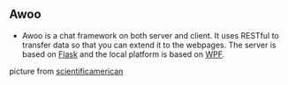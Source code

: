 Awoo
---

- Awoo is a chat framework on both server and client. 
It uses RESTful to transfer data so that you can extend it to the webpages. 
The server is based on [Flask](http://flask.pocoo.org/) and the local platform is based on [WPF](https://msdn.microsoft.com/en-us/library/ms754130(v=vs.110).aspx).

picture from [scientificamerican](http://blogs.scientificamerican.com/media/inline/blog/Image/8-19-wolf_howl.jpg)